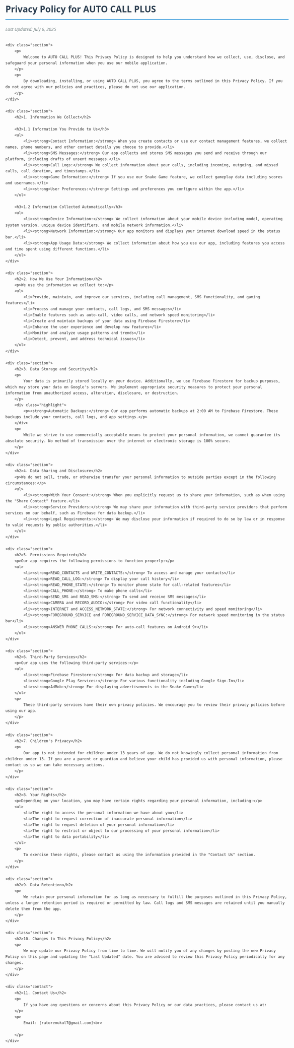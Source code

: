 <!DOCTYPE html>
<html lang="en">
<head>
    <meta charset="UTF-8">
    <meta name="viewport" content="width=device-width, initial-scale=1.0">
    <title>Privacy Policy - AUTO CALL PLUS</title>
    <style>
        body {
            font-family: 'Segoe UI', Tahoma, Geneva, Verdana, sans-serif;
            line-height: 1.6;
            color: #333;
            max-width: 900px;
            margin: 0 auto;
            padding: 20px;
        }
        h1 {
            color: #2c3e50;
            border-bottom: 2px solid #3498db;
            padding-bottom: 10px;
        }
        h2 {
            color: #2980b9;
            margin-top: 30px;
        }
        h3 {
            color: #3498db;
        }
        .last-updated {
            font-style: italic;
            color: #7f8c8d;
            margin-bottom: 30px;
        }
        .section {
            margin-bottom: 25px;
        }
        ul {
            padding-left: 20px;
        }
        li {
            margin-bottom: 8px;
        }
        .highlight {
            background-color: #f8f9fa;
            padding: 15px;
            border-left: 4px solid #3498db;
            margin: 20px 0;
        }
        .contact {
            background-color: #eaf2f8;
            padding: 20px;
            border-radius: 5px;
            margin-top: 40px;
        }
    </style>
</head>
<body>
    <h1>Privacy Policy for AUTO CALL PLUS</h1>
    <p class="last-updated">Last Updated: July 6, 2025</p>

    <div class="section">
        <p>
            Welcome to AUTO CALL PLUS! This Privacy Policy is designed to help you understand how we collect, use, disclose, and safeguard your personal information when you use our mobile application.
        </p>
        <p>
            By downloading, installing, or using AUTO CALL PLUS, you agree to the terms outlined in this Privacy Policy. If you do not agree with our policies and practices, please do not use our application.
        </p>
    </div>

    <div class="section">
        <h2>1. Information We Collect</h2>
        
        <h3>1.1 Information You Provide to Us</h3>
        <ul>
            <li><strong>Contact Information:</strong> When you create contacts or use our contact management features, we collect names, phone numbers, and other contact details you choose to provide.</li>
            <li><strong>SMS Messages:</strong> Our app collects and stores SMS messages you send and receive through our platform, including drafts of unsent messages.</li>
            <li><strong>Call Logs:</strong> We collect information about your calls, including incoming, outgoing, and missed calls, call duration, and timestamps.</li>
            <li><strong>Game Information:</strong> If you use our Snake Game feature, we collect gameplay data including scores and usernames.</li>
            <li><strong>User Preferences:</strong> Settings and preferences you configure within the app.</li>
        </ul>

        <h3>1.2 Information Collected Automatically</h3>
        <ul>
            <li><strong>Device Information:</strong> We collect information about your mobile device including model, operating system version, unique device identifiers, and mobile network information.</li>
            <li><strong>Network Information:</strong> Our app monitors and displays your internet download speed in the status bar.</li>
            <li><strong>App Usage Data:</strong> We collect information about how you use our app, including features you access and time spent using different functions.</li>
        </ul>
    </div>

    <div class="section">
        <h2>2. How We Use Your Information</h2>
        <p>We use the information we collect to:</p>
        <ul>
            <li>Provide, maintain, and improve our services, including call management, SMS functionality, and gaming features</li>
            <li>Process and manage your contacts, call logs, and SMS messages</li>
            <li>Enable features such as auto-call, video calls, and network speed monitoring</li>
            <li>Create and maintain backups of your data using Firebase Firestore</li>
            <li>Enhance the user experience and develop new features</li>
            <li>Monitor and analyze usage patterns and trends</li>
            <li>Detect, prevent, and address technical issues</li>
        </ul>
    </div>

    <div class="section">
        <h2>3. Data Storage and Security</h2>
        <p>
            Your data is primarily stored locally on your device. Additionally, we use Firebase Firestore for backup purposes, which may store your data on Google's servers. We implement appropriate security measures to protect your personal information from unauthorized access, alteration, disclosure, or destruction.
        </p>
        <div class="highlight">
            <p><strong>Automatic Backups:</strong> Our app performs automatic backups at 2:00 AM to Firebase Firestore. These backups include your contacts, call logs, and app settings.</p>
        </div>
        <p>
            While we strive to use commercially acceptable means to protect your personal information, we cannot guarantee its absolute security. No method of transmission over the internet or electronic storage is 100% secure.
        </p>
    </div>

    <div class="section">
        <h2>4. Data Sharing and Disclosure</h2>
        <p>We do not sell, trade, or otherwise transfer your personal information to outside parties except in the following circumstances:</p>
        <ul>
            <li><strong>With Your Consent:</strong> When you explicitly request us to share your information, such as when using the "Share Contact" feature.</li>
            <li><strong>Service Providers:</strong> We may share your information with third-party service providers that perform services on our behalf, such as Firebase for data backup.</li>
            <li><strong>Legal Requirements:</strong> We may disclose your information if required to do so by law or in response to valid requests by public authorities.</li>
        </ul>
    </div>

    <div class="section">
        <h2>5. Permissions Required</h2>
        <p>Our app requires the following permissions to function properly:</p>
        <ul>
            <li><strong>READ_CONTACTS and WRITE_CONTACTS:</strong> To access and manage your contacts</li>
            <li><strong>READ_CALL_LOG:</strong> To display your call history</li>
            <li><strong>READ_PHONE_STATE:</strong> To monitor phone state for call-related features</li>
            <li><strong>CALL_PHONE:</strong> To make phone calls</li>
            <li><strong>SEND_SMS and READ_SMS:</strong> To send and receive SMS messages</li>
            <li><strong>CAMERA and RECORD_AUDIO:</strong> For video call functionality</li>
            <li><strong>INTERNET and ACCESS_NETWORK_STATE:</strong> For network connectivity and speed monitoring</li>
            <li><strong>FOREGROUND_SERVICE and FOREGROUND_SERVICE_DATA_SYNC:</strong> For network speed monitoring in the status bar</li>
            <li><strong>ANSWER_PHONE_CALLS:</strong> For auto-call features on Android 9+</li>
        </ul>
    </div>

    <div class="section">
        <h2>6. Third-Party Services</h2>
        <p>Our app uses the following third-party services:</p>
        <ul>
            <li><strong>Firebase Firestore:</strong> For data backup and storage</li>
            <li><strong>Google Play Services:</strong> For various functionality including Google Sign-In</li>
            <li><strong>AdMob:</strong> For displaying advertisements in the Snake Game</li>
        </ul>
        <p>
            These third-party services have their own privacy policies. We encourage you to review their privacy policies before using our app.
        </p>
    </div>

    <div class="section">
        <h2>7. Children's Privacy</h2>
        <p>
            Our app is not intended for children under 13 years of age. We do not knowingly collect personal information from children under 13. If you are a parent or guardian and believe your child has provided us with personal information, please contact us so we can take necessary actions.
        </p>
    </div>

    <div class="section">
        <h2>8. Your Rights</h2>
        <p>Depending on your location, you may have certain rights regarding your personal information, including:</p>
        <ul>
            <li>The right to access the personal information we have about you</li>
            <li>The right to request correction of inaccurate personal information</li>
            <li>The right to request deletion of your personal information</li>
            <li>The right to restrict or object to our processing of your personal information</li>
            <li>The right to data portability</li>
        </ul>
        <p>
            To exercise these rights, please contact us using the information provided in the "Contact Us" section.
        </p>
    </div>

    <div class="section">
        <h2>9. Data Retention</h2>
        <p>
            We retain your personal information for as long as necessary to fulfill the purposes outlined in this Privacy Policy, unless a longer retention period is required or permitted by law. Call logs and SMS messages are retained until you manually delete them from the app.
        </p>
    </div>

    <div class="section">
        <h2>10. Changes to This Privacy Policy</h2>
        <p>
            We may update our Privacy Policy from time to time. We will notify you of any changes by posting the new Privacy Policy on this page and updating the "Last Updated" date. You are advised to review this Privacy Policy periodically for any changes.
        </p>
    </div>

    <div class="contact">
        <h2>11. Contact Us</h2>
        <p>
            If you have any questions or concerns about this Privacy Policy or our data practices, please contact us at:
        </p>
        <p>
            Email: [ratoremukul7@gmail.com]<br>
            
        </p>
    </div>

</body>
</html>
